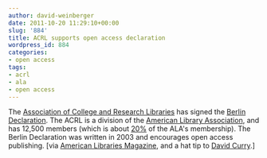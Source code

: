 ```yaml
---
author: david-weinberger
date: 2011-10-20 11:29:10+00:00
slug: '884'
title: ACRL supports open access declaration
wordpress_id: 884
categories:
- open access
tags:
- acrl
- ala
- open access
---
```


The [Association of College and Research Libraries](http://www.acrl.org) has signed the [Berlin Declaration](http://oa.mpg.de/lang/en-uk/berlin-prozess/berliner-erklarung/). The ACRL is a division of the [American Library Association](http://www.ala.org), and has 12,500 members (which is about [20%](http://www.acrl.org/ala/mgrps/divs/acrl/about/whatisacrl/index.cfm) of the ALA's membership). The Berlin Declaration was written in 2003 and encourages open access publishing. [via [American Libraries Magazine](http://americanlibrariesmagazine.org/news/ala/acrl-signs-berlin-declaration-open-access), and a hat tip to [David Curry](http://www.drcurryassociates.net).]
